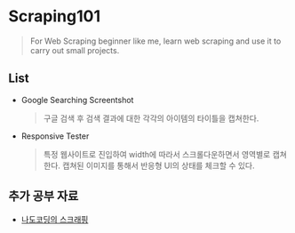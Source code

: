 # Scraping101

> For Web Scraping beginner like me, learn web scraping and use it to carry out small projects.

## List

- Google Searching Screentshot

  > 구글 검색 후 검색 결과에 대한 각각의 아이템의 타이틀을 캡쳐한다.

- Responsive Tester

  > 특정 웹사이트로 진입하여 width에 따라서 스크롤다운하면서 영역별로 캡쳐한다. 캡쳐된 이미지를 통해서 반응형 UI의 상태를 체크할 수 있다.

## 추가 공부 자료

- [나도코딩의 스크래핑](https://www.youtube.com/watch?v=yQ20jZwDjTE)
